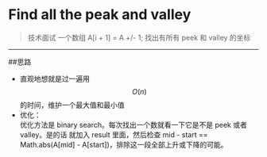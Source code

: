 # Find all the peak and valley

> 技术面试 一个数组 A[i + 1] = A +/- 1; 找出有所有 peek 和 valley 的坐标

------------
##思路
* 直观地想就是过一遍用 $$ O(n) $$ 的时间，维护一个最大值和最小值
* 优化：  
优化方法是 binary search。每次找出一个数就看一下它是不是 peek 或者 valley。是的话 就加入 result 里面，然后检查 mid - start == Math.abs(A[mid] - A[start])，排除这一段全部上升或下降的可能。

